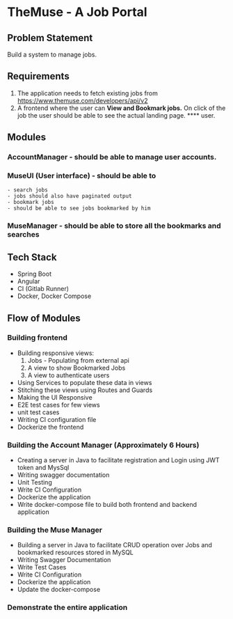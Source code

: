# TheMuse - A Job Portal
## Problem Statement
Build a system to manage jobs.
## Requirements
1. The application needs to fetch existing jobs from https://www.themuse.com/developers/api/v2
2. A frontend where the user can **View and Bookmark jobs.** On click of the job the user should be able to see the actual landing page. ****
user.
## Modules
### AccountManager - should be able to manage user accounts.
### MuseUI (User interface) - should be able to
    - search jobs
    - jobs should also have paginated output
    - bookmark jobs
    - should be able to see jobs bookmarked by him
### MuseManager - should be able to store all the bookmarks and searches
## Tech Stack
- Spring Boot
- Angular
- CI (Gitlab Runner)
- Docker, Docker Compose
## Flow of Modules
### Building frontend
- Building responsive views:
	1. Jobs - Populating from external api
	2. A view to show Bookmarked Jobs
	3. A view to authenticate users 
- Using Services to populate these data in views
- Stitching these views using Routes and Guards
- Making the UI Responsive
- E2E test cases for few views
- unit test cases
- Writing CI configuration file
- Dockerize the frontend
### Building the Account Manager (Approximately 6 Hours) 
- Creating a server in Java to facilitate registration and Login using JWT token and MysSql
- Writing swagger documentation
- Unit Testing
- Write CI Configuration
- Dockerize the application
- Write docker-compose file to build both frontend and backend application
### Building the Muse Manager
- Building a server in Java to facilitate CRUD operation over Jobs and bookmarked resources stored in MySQL
- Writing Swagger Documentation
- Write Test Cases
- Write CI Configuration
- Dockerize the application
- Update the docker-compose
### Demonstrate the entire application
